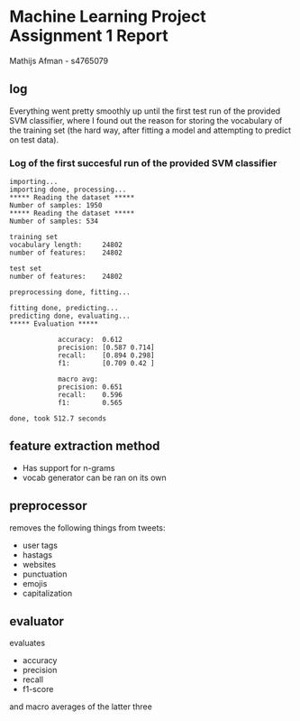 # Machine Learning Project Assignment 1 Report

Mathijs Afman - s4765079

## log

Everything went pretty smoothly up until the first test run of the provided SVM
classifier, where I found out the reason for storing the vocabulary of the training
set (the hard way, after fitting a model and attempting to predict on test data).

### Log of the first succesful run of the provided SVM classifier

```
importing...
importing done, processing...
***** Reading the dataset *****
Number of samples: 1950
***** Reading the dataset *****
Number of samples: 534

training set
vocabulary length:     24802
number of features:    24802

test set
number of features:    24802

preprocessing done, fitting...

fitting done, predicting...
predicting done, evaluating...
***** Evaluation *****

            accuracy:  0.612
            precision: [0.587 0.714]
            recall:    [0.894 0.298]
            f1:        [0.709 0.42 ]

            macro avg:
            precision: 0.651
            recall:    0.596
            f1:        0.565
        
done, took 512.7 seconds
```

## feature extraction method

- Has support for n-grams
- vocab generator can be ran on its own

## preprocessor

removes the following things from tweets:

- user tags
- hastags
- websites
- punctuation
- emojis
- capitalization

## evaluator

evaluates

- accuracy
- precision
- recall
- f1-score

and macro averages of the latter three
